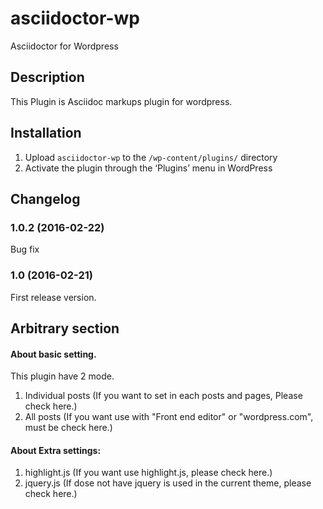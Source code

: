 # asciidoctor-wp
Asciidoctor for Wordpress

## Description

This Plugin is Asciidoc markups plugin for wordpress.

## Installation

1. Upload `asciidoctor-wp` to the `/wp-content/plugins/` directory
2. Activate the plugin through the ‘Plugins’ menu in WordPress

## Changelog

### 1.0.2 (2016-02-22)
Bug fix

### 1.0 (2016-02-21)
First release version.	


## Arbitrary section

#### About basic setting.

This plugin have 2 mode.

1. Individual posts (If you want to set in each posts and pages, Please check here.)
2. All posts (If you want use with "Front end editor" or "wordpress.com", must be check here.)

#### About Extra settings:

1. highlight.js (If you want use highlight.js, please check here.)
2. jquery.js (If dose not have jquery is used in the current theme, please check here.)
